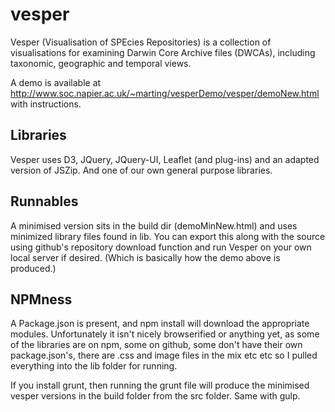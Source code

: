 vesper
======
Vesper (Visualisation of SPEcies Repositories) is a collection of visualisations for examining Darwin Core Archive files (DWCAs), including taxonomic, geographic and temporal views.

A demo is available at http://www.soc.napier.ac.uk/~marting/vesperDemo/vesper/demoNew.html with instructions.

Libraries
---------
Vesper uses D3, JQuery, JQuery-UI, Leaflet (and plug-ins) and an adapted version of JSZip. And one of our own general purpose libraries.

Runnables
---------
A minimised version sits in the build dir (demoMinNew.html) and uses minimized library files found in lib. You can export this along with the source using github's repository download function and run Vesper on your own local server if desired. (Which is basically how the demo above is produced.)

NPMness
-------
A Package.json is present, and npm install will download the appropriate modules. Unfortunately it isn't nicely browserified or anything yet, as some of the libraries are on npm, some on github, some don't have their own package.json's, there are .css and image files in the mix etc etc so I pulled everything into the lib folder for running.

If you install grunt, then running the grunt file will produce the minimised vesper versions in the build folder from the src folder. Same with gulp.
